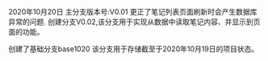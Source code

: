 2020年10月20日
主分支版本号:V0.01
更正了笔记列表页面刷新时会产生数据库异常的问题.
创建分支V0.02,该分支用于实现从数据中读取笔记内容、并显示到页面的功能。

创建了基础分支base1020 
该分支用于存储截至于2020年10月19日的项目状态。


